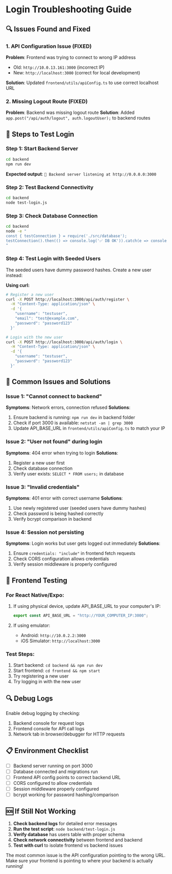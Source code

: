 # Login Troubleshooting Guide

## 🔍 Issues Found and Fixed

### 1. **API Configuration Issue (FIXED)**

**Problem**: Frontend was trying to connect to wrong IP address

- Old: `http://10.0.13.161:3000` (incorrect IP)
- New: `http://localhost:3000` (correct for local development)

**Solution**: Updated `frontend/utils/apiConfig.ts` to use correct localhost URL

### 2. **Missing Logout Route (FIXED)**

**Problem**: Backend was missing logout route
**Solution**: Added `app.post("/api/auth/logout", auth.logoutUser);` to backend routes

## 🚀 Steps to Test Login

### Step 1: Start Backend Server

```bash
cd backend
npm run dev
```

**Expected output**: `🚀 Backend server listening at http://0.0.0.0:3000`

### Step 2: Test Backend Connectivity

```bash
cd backend
node test-login.js
```

### Step 3: Check Database Connection

```bash
cd backend
node -e "
const { testConnection } = require('./src/database');
testConnection().then(() => console.log('✅ DB OK')).catch(e => console.log('❌ DB Error:', e));
"
```

### Step 4: Test Login with Seeded Users

The seeded users have dummy password hashes. Create a new user instead:

**Using curl:**

```bash
# Register a new user
curl -X POST http://localhost:3000/api/auth/register \
  -H "Content-Type: application/json" \
  -d '{
    "username": "testuser",
    "email": "test@example.com",
    "password": "password123"
  }'

# Login with the new user
curl -X POST http://localhost:3000/api/auth/login \
  -H "Content-Type: application/json" \
  -d '{
    "username": "testuser",
    "password": "password123"
  }'
```

## 🔧 Common Issues and Solutions

### Issue 1: "Cannot connect to backend"

**Symptoms**: Network errors, connection refused
**Solutions**:

1. Ensure backend is running: `npm run dev` in backend folder
2. Check if port 3000 is available: `netstat -an | grep 3000`
3. Update API_BASE_URL in `frontend/utils/apiConfig.ts` to match your IP

### Issue 2: "User not found" during login

**Symptoms**: 404 error when trying to login
**Solutions**:

1. Register a new user first
2. Check database connection
3. Verify user exists: `SELECT * FROM users;` in database

### Issue 3: "Invalid credentials"

**Symptoms**: 401 error with correct username
**Solutions**:

1. Use newly registered user (seeded users have dummy hashes)
2. Check password is being hashed correctly
3. Verify bcrypt comparison in backend

### Issue 4: Session not persisting

**Symptoms**: Login works but user gets logged out immediately
**Solutions**:

1. Ensure `credentials: "include"` in frontend fetch requests
2. Check CORS configuration allows credentials
3. Verify session middleware is properly configured

## 📱 Frontend Testing

### For React Native/Expo:

1. If using physical device, update API_BASE_URL to your computer's IP:

   ```typescript
   export const API_BASE_URL = "http://YOUR_COMPUTER_IP:3000";
   ```

2. If using emulator:
   - Android: `http://10.0.2.2:3000`
   - iOS Simulator: `http://localhost:3000`

### Test Steps:

1. Start backend: `cd backend && npm run dev`
2. Start frontend: `cd frontend && npm start`
3. Try registering a new user
4. Try logging in with the new user

## 🔍 Debug Logs

Enable debug logging by checking:

1. Backend console for request logs
2. Frontend console for API call logs
3. Network tab in browser/debugger for HTTP requests

## 📋 Environment Checklist

- [ ] Backend server running on port 3000
- [ ] Database connected and migrations run
- [ ] Frontend API config points to correct backend URL
- [ ] CORS configured to allow credentials
- [ ] Session middleware properly configured
- [ ] bcrypt working for password hashing/comparison

## 🆘 If Still Not Working

1. **Check backend logs** for detailed error messages
2. **Run the test script**: `node backend/test-login.js`
3. **Verify database** has users table with proper schema
4. **Check network connectivity** between frontend and backend
5. **Test with curl** to isolate frontend vs backend issues

The most common issue is the API configuration pointing to the wrong URL. Make sure your frontend is pointing to where your backend is actually running!
